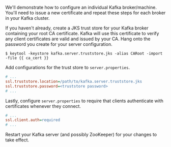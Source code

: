 We'll demonstrate how to configure an individual Kafka broker/machine. You'll need to issue a new certificate and repeat these steps for each broker in your Kafka cluster.

If you haven't already, create a JKS trust store for your Kafka broker containing your root CA certificate. Kafka will use this certificate to verify any client certificates are valid and issued by your CA. Hang onto the password you create for your server configuration.

```shell-session
$ keytool -keystore kafka.server.truststore.jks -alias CARoot -import -file {{ ca_cert }}
```
Add configurations for the trust store to `server.properties`.

```ini
# ...
ssl.truststore.location=/path/to/kafka.server.truststore.jks
ssl.truststore.password=<truststore password>
# ...
```

Lastly, configure `server.properties` to require that clients authenticate with certificates whenever they connect.

```ini
# ...
ssl.client.auth=required
# ...
```

Restart your Kafka server (and possibly ZooKeeper) for your changes to take effect.
